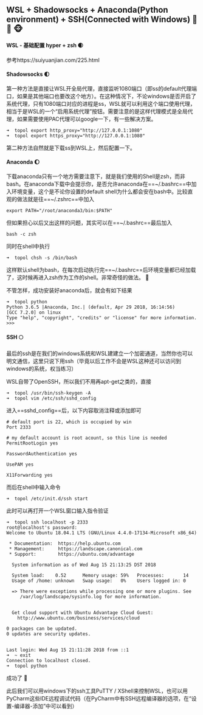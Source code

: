 ## WSL + Shadowsocks + Anaconda(Python environment) + SSH(Connected with Windows)  :hamster:  :koala:  :monkey_face: 



#### WSL - 基础配置 hyper + zsh  :waxing_crescent_moon: 

参考https://suiyuanjian.com/225.html



#### Shadowsocks  :first_quarter_moon: 

第一种方法是直接让WSL开全局代理，直接监听1080端口（即ss的default代理端口，如果是其他端口也要改这个地方）。在这种情况下，不论windows是否开启了系统代理，只有1080端口对应的进程是ss，WSL就可以利用这个端口使用代理，相当于是WSL的一个“启用系统代理”按钮。需要注意的是这样代理模式是全局代理，如果需要使用PAC代理可以google一下，有一些解决方案。

```shell
➜  topol export http_proxy="http://127.0.0.1:1080"
➜  topol export https_proxy="http://127.0.0.1:1080"
```

第二种方法自然就是下载ss到WSL上，然后配置一下。



#### Anaconda :waxing_gibbous_moon: 

下载anaconda只有一个地方需要注意下，就是我们使用的Shell是zsh，而非bash。在anaconda下载中会提示你，是否允许anaconda在==~/.bashrc==中加入环境变量，这个是不论你设置的default shell为什么都会安在bash中。比较直观的做法就是往==~/.zshrc==中加入

```shell
export PATH="/root/anaconda3/bin:$PATH"
```

但如果担心以后又出这样的问题，其实可以在==~/.bashrc==最后加入

```shell
bash -c zsh
```

同时在shell中执行

```shell
➜  topol chsh -s /bin/bash
```

这样默认shell为bash，在每次启动执行完==~/.bashrc==后环境变量都已经加载了，这时候再进入zsh作为工作的shell。非常奇怪的做法。 :pig_nose: 

不管怎样，成功安装好anaconda后，就会有如下结果

```shell
➜  topol python
Python 3.6.5 |Anaconda, Inc.| (default, Apr 29 2018, 16:14:56)
[GCC 7.2.0] on linux
Type "help", "copyright", "credits" or "license" for more information.
>>>
```



#### SSH :full_moon: 

最后的ssh是在我们的windows系统和WSL建建立一个加密通道，当然你也可以明文通信，这里只说下用ssh（毕竟以后工作不会是WSL这种还可以访问到windows的系统，权当练习）

WSL自带了OpenSSH，所以我们不用再apt-get之类的，直接

```shell
➜  topol /usr/bin/ssh-keygen -A
➜  topol vim /etc/ssh/sshd_config
```

进入==sshd_config==后，以下内容取消注释或添加即可

```shell
# default port is 22, which is occupied by win
Port 2333

# my default account is root acount, so this line is needed
PermitRootLogin yes

PasswordAuthentication yes

UsePAM yes

X11Forwarding yes
```

而后在shell中输入命令

```shell
➜  topol /etc/init.d/ssh start
```

此时可以再打开一个WSL窗口输入指令验证

```shell
➜  topol ssh localhost -p 2333
root@localhost's password:
Welcome to Ubuntu 18.04.1 LTS (GNU/Linux 4.4.0-17134-Microsoft x86_64)

 * Documentation:  https://help.ubuntu.com
 * Management:     https://landscape.canonical.com
 * Support:        https://ubuntu.com/advantage

  System information as of Wed Aug 15 21:13:25 DST 2018

  System load:    0.52      Memory usage: 59%   Processes:       14
  Usage of /home: unknown   Swap usage:   0%    Users logged in: 0

  => There were exceptions while processing one or more plugins. See
     /var/log/landscape/sysinfo.log for more information.


  Get cloud support with Ubuntu Advantage Cloud Guest:
    http://www.ubuntu.com/business/services/cloud

0 packages can be updated.
0 updates are security updates.


Last login: Wed Aug 15 21:11:28 2018 from ::1
➜  ~ exit
Connection to localhost closed.
➜  topol python
```

成功了 :sunflower: 

此后我们可以用windows下的ssh工具PuTTY / XShell来控制WSL，也可以用PyCharm这些IDE远程调试代码（在PyCharm中有SSH远程编译器的选项，在“设置-编译器-添加”中可以看到）